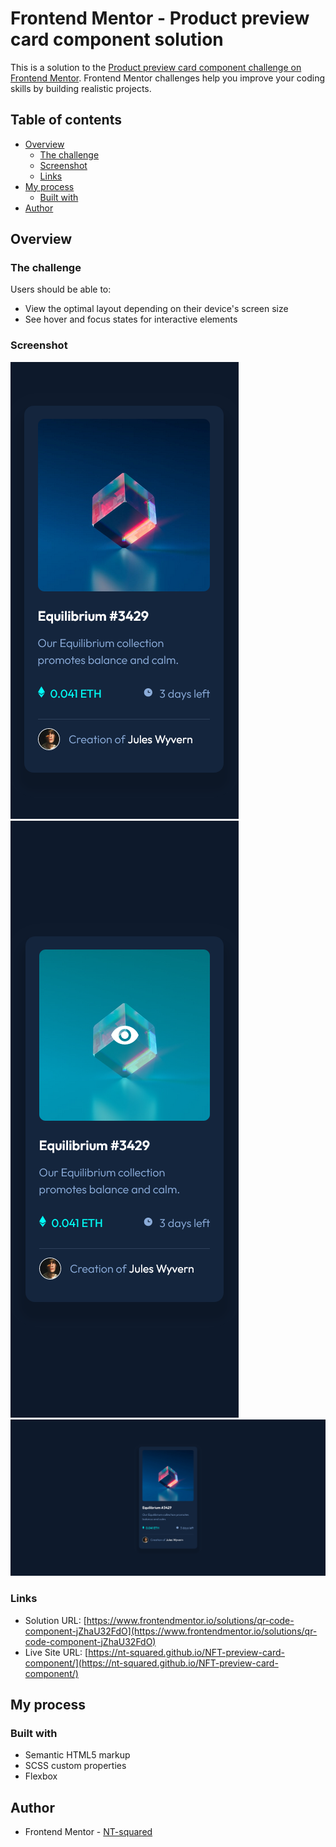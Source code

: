 # Frontend Mentor - Product preview card component solution

This is a solution to the [Product preview card component challenge on Frontend Mentor](https://www.frontendmentor.io/challenges/nft-preview-card-component-SbdUL_w0U). Frontend Mentor challenges help you improve your coding skills by building realistic projects.

## Table of contents

- [Overview](#overview)
  - [The challenge](#the-challenge)
  - [Screenshot](#screenshot)
  - [Links](#links)
- [My process](#my-process)
  - [Built with](#built-with)
- [Author](#author)

## Overview

### The challenge

Users should be able to:

- View the optimal layout depending on their device's screen size
- See hover and focus states for interactive elements

### Screenshot

![mobile-view](./screenshot/mobile-version.png)
![active-view](./screenshot/active-version.png)
![desktop-view](./screenshot/desktop-version.png)

### Links

- Solution URL: [https://www.frontendmentor.io/solutions/qr-code-component-jZhaU32FdO](https://www.frontendmentor.io/solutions/qr-code-component-jZhaU32FdO)
- Live Site URL: [https://nt-squared.github.io/NFT-preview-card-component/](https://nt-squared.github.io/NFT-preview-card-component/)

## My process

### Built with

- Semantic HTML5 markup
- SCSS custom properties
- Flexbox

## Author

- Frontend Mentor - [NT-squared](https://www.frontendmentor.io/profile/nt-squared)
